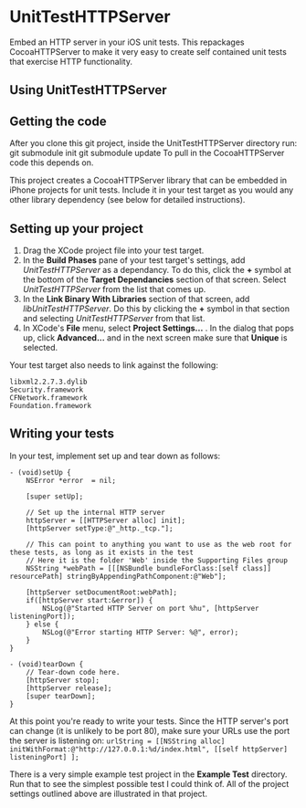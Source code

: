 UnitTestHTTPServer
==================
Embed an HTTP server in your iOS unit tests. This repackages CocoaHTTPServer to make it very easy to create self contained unit tests that exercise HTTP functionality.

Using UnitTestHTTPServer
-----------------------



Getting the code
----------------
After you clone this git project, inside the UnitTestHTTPServer directory run:
	git submodule init
	git submodule update
To pull in the CocoaHTTPServer code this depends on.

This project creates a CocoaHTTPServer library that can be embedded in iPhone projects for unit tests.
Include it in your test target as you would any other library dependency (see below for detailed instructions).

Setting up your project
-----------------------

1. Drag the XCode project file into your test target.
2. In the **Build Phases** pane of your test target's settings, add *UnitTestHTTPServer* as a dependancy. To do this, click the **+** symbol at the bottom of the **Target Dependancies** section of that screen. Select *UnitTestHTTPServer* from the list that comes up.
3. In the **Link Binary With Libraries** section of that screen, add *libUnitTestHTTPServer*. Do this by clicking the **+** symbol in that section and selecting *UnitTestHTTPServer* from that list.
4. In XCode's **File** menu, select **Project Settings...** . In the dialog that pops up, click **Advanced...** and in the next screen make sure that **Unique** is selected.

Your test target also needs to link against the following:

	libxml2.2.7.3.dylib
	Security.framework
	CFNetwork.framework
	Foundation.framework

Writing your tests
------------------

In your test, implement set up and tear down as follows:


	- (void)setUp {
	    NSError *error  = nil;
    
	    [super setUp];
    
	    // Set up the internal HTTP server
	    httpServer = [[HTTPServer alloc] init];
	    [httpServer setType:@"_http._tcp."];
    
	    // This can point to anything you want to use as the web root for these tests, as long as it exists in the test
		// Here it is the folder 'Web' inside the Supporting Files group
	    NSString *webPath = [[[NSBundle bundleForClass:[self class]] resourcePath] stringByAppendingPathComponent:@"Web"];
    
	    [httpServer setDocumentRoot:webPath];
	    if([httpServer start:&error]) {
			NSLog(@"Started HTTP Server on port %hu", [httpServer listeningPort]);
		} else {
			NSLog(@"Error starting HTTP Server: %@", error);
		}
	}

	- (void)tearDown {
	    // Tear-down code here.
	    [httpServer stop];
	    [httpServer release];
	    [super tearDown];
	}

At this point you're ready to write your tests. Since the HTTP server's port can change (it is unlikely to be port 80), make sure your URLs use the port the server is listening on:
`urlString = [[NSString alloc] initWithFormat:@"http://127.0.0.1:%d/index.html", [[self httpServer] listeningPort] ];`

There is a very simple example test project in the **Example Test** directory. Run that to see the simplest possible test I could think of. All of the project settings outlined above are illustrated in that project. 